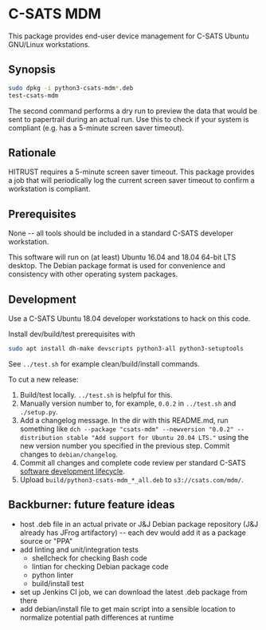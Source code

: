# C-SATS MDM

This package provides end-user device management for C-SATS Ubuntu GNU/Linux workstations.

## Synopsis

```bash
sudo dpkg -i python3-csats-mdm*.deb
test-csats-mdm
```

The second command performs a dry run to preview the data that would be sent to papertrail during an actual run. Use this to check if your system is compliant (e.g. has a 5-minute screen saver timeout).

## Rationale

HITRUST requires a 5-minute screen saver timeout. This package provides a job that will periodically log the current screen saver timeout to confirm a workstation is compliant.

## Prerequisites

None -- all tools should be included in a standard C-SATS developer workstation.

This software will run on (at least) Ubuntu 16.04 and 18.04 64-bit LTS desktop. The Debian package format is used for convenience and consistency with other operating system packages.

## Development

Use a C-SATS Ubuntu 18.04 developer workstations to hack on this code.

Install dev/build/test prerequisites with

```bash
sudo apt install dh-make devscripts python3-all python3-setuptools
```

See `../test.sh` for example clean/build/install commands.

To cut a new release:

1. Build/test locally. `../test.sh` is helpful for this.
1. Manually version number to, for example, `0.0.2` in `../test.sh` and `./setup.py`.
1. Add a changelog message. In the dir with this README.md, run something like `dch --package "csats-mdm" --newversion "0.0.2" --distribution stable "Add support for Ubuntu 20.04 LTS."` using the new version number you specified in the previous step. Commit changes to `debian/changelog`.
1. Commit all changes and complete code review per standard C-SATS [software development lifecycle](https://jnj.sharepoint.com/teams/team-csats/_layouts/15/Doc.aspx?sourcedoc=%7B44E9C46D-66E9-4706-B706-B73240E6A54E%7D&file=C-SATS%20Engineering%20Risk%20Management%20-%20SDLC.docx&action=default&mobileredirect=true&DefaultItemOpen=1&cid=f504dfa9-d65c-421c-a37e-5c76062a3caa).
1. Upload `build/python3-csats-mdm_*_all.deb` to `s3://csats.com/mdm/`.

## Backburner: future feature ideas

* host .deb file in an actual private or J&J Debian package repository (J&J already has JFrog artifactory) -- each dev would add it as a package source or "PPA"
* add linting and unit/integration tests
    * shellcheck for checking Bash code
    * lintian for checking Debian package code
    * python linter
    * build/install test
* set up Jenkins CI job, we can download the latest .deb package from there
* add debian/install file to get main script into a sensible location to normalize potential path differences at runtime
